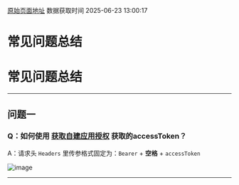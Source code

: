 [原始页面地址](https://docs.ekuaibao.com/docs/open-api/mall/question-answer)
数据获取时间 2025-06-23 13:00:17

# 常见问题总结

# 常见问题总结  
  
* * *

## 问题一​

### Q：如何使用 [获取自建应用授权](/docs/open-api/getting-started/platform-auth) 获取的accessToken？​

A：请求头 `Headers` 里传参格式固定为：`Bearer` \+ **空格** \+ `accessToken`

![image](/assets/images/Headers传参格式-53af8fef7e61fc344438620352a338c8.png)

* * *
